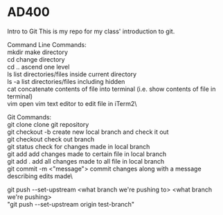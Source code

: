 # AD400
Intro to Git
This is my repo for my class' introduction to git.

Command Line Commands:\
mkdir <directory name>	make directory\
cd <directory name>	change directory\
cd ..			ascend one level\
ls			list directories/files inside current directory\
ls -a			list directories/files including hidden\
cat <filename>		concatenate contents of file into terminal (i.e. show contents of file in terminal)\
vim <filename>		open vim text editor to edit file in iTerm2\

Git Commands:\
git clone <repo url>		clone git repository\
git checkout -b <branch name>	create new local branch and check it out\
git checkout <branch name>	check out branch\
git status			check for changes made in local branch\
git add <filename>		add changes made to certain file in local branch\
git add .			add all changes made to all file in local branch\
git commit -m <"message">	commit changes along with a message describing edits made\

git push --set-upstream <what branch we're pushing to> <what branch we're pushing>\
"git push --set-upstream origin test-branch"
